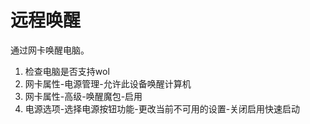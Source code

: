 # 远程唤醒

通过网卡唤醒电脑。

1. 检查电脑是否支持wol
2. 网卡属性-电源管理-允许此设备唤醒计算机
3. 网卡属性-高级-唤醒魔包-启用
4. 电源选项-选择电源按钮功能-更改当前不可用的设置-关闭启用快速启动